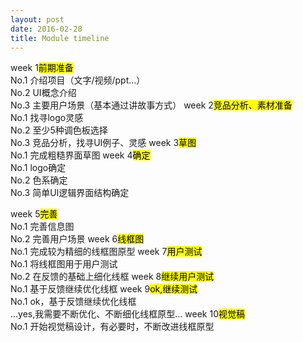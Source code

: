 ```yaml
---
layout: post
date: 2016-02-28
title: Module timeline
---
```


<mark1>week 1<mark>前期准备</mark></mark1>
<br>No.1 介绍项目（文字/视频/ppt...）
<br>No.2 UI概念介绍
<br>No.3 主要用户场景（基本通过讲故事方式）
<mark1>week 2<mark>竞品分析、素材准备</mark></mark1>
<br>No.1 找寻logo灵感
<br>No.2 至少5种调色板选择
<br>No.3 竞品分析，找寻UI例子、灵感
<mark1>week 3<mark>草图</mark></mark1>
<br>No.1 完成粗糙界面草图
<mark1>week 4<mark>确定</mark></mark1>
<br>No.1 logo确定
<br>No.2 色系确定
<br>No.3 简单UI逻辑界面结构确定

<mark1>week 5<mark>完善</mark></mark1>
<br>No.1 完善信息图
<br>No.2 完善用户场景
<mark1>week 6<mark>线框图</mark></mark1>
<br>No.1 完成较为精细的线框图原型
<mark1>week 7<mark>用户测试</mark></mark1>
<br>No.1 将线框图用于用户测试
<br>No.2 在反馈的基础上细化线框
<mark1>week 8<mark>继续用户测试</mark></mark1>
<br>No.1 基于反馈继续优化线框
<mark1>week 9<mark>ok,继续测试</mark></mark1>
<br>No.1 ok，基于反馈继续优化线框
<br>...yes,我需要不断优化、不断细化线框原型...
<mark1>week 10<mark>视觉稿</mark></mark1>
<br>No.1 开始视觉稿设计，有必要时，不断改进线框原型
